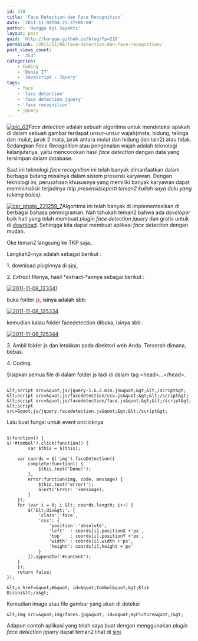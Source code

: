 ```yaml
---
id: 218
title: 'Face Detection dan Face Recognition'
date: '2011-11-08T04:25:37+00:00'
author: 'Hangga Aji Sayekti'
layout: post
guid: 'http://hangga.github.io/blog/?p=218'
permalink: /2011/11/08/face-detection-dan-face-recognition/
post_views_count:
    - '353'
categories:
    - Coding
    - 'Dunia IT'
    - 'JavaScript - Jquery'
tags:
    - face
    - 'face detection'
    - 'face detection jquery'
    - 'face recognition'
    - jquery
---
```


*[![](http://hangga.github.io/blog1/wp-content/uploads/2011/11/pic_031.jpg "pic_03")](http://hangga.github.io/blog1/wp-content/uploads/2011/11/pic_031.jpg)Face detection* adalah sebuah algoritma untuk mendeteksi apakah di dalam sebuah gambar terdapat unsur-unsur wajah(mata, hidung, telinga dan mulut, jarak 2 mata, jarak antara mulut dan hidung dan lain2) atau tidak. Sedangkan *Face Recognition* atau pengenalan wajah adalah teknologi kelanjutanya, yaitu mencocokan hasil *face detection* dengan data yang tersimpan dalam database.

Saat ini teknologi *face recognition* ini telah banyak dimanfaatkan dalam berbagai bidang misalnya dalam sistem presensi karyawan. Dengan teknologi ini, perusahaan khususnya yang memiliki banyak karyawan dapat meminimalisir terjadinya *titip presensi(*seperti teman2 kuliah saya dulu yang tukang bolos*).*

[![](http://hangga.github.io/blog1/wp-content/uploads/2011/11/car_photo_221259_7-150x150.jpg "car_photo_221259_7")](http://hangga.github.io/blog1/wp-content/uploads/2011/11/car_photo_221259_7.jpg)Algoritma ini telah banyak di implementasikan di berbagai bahasa pemrograman. Nah tahukah teman2 bahwa ada *developer* baik hati yang telah membuat *plugin face detection jquery* dan gratis untuk di [download](https://github.com/jaysalvat/jquery.facedetection/zipball/release). Sehingga kita dapat membuat aplikasi *face detection* dengan mudah.

Oke teman2 langsung ke TKP saja..

Langkah2-nya adalah sebagai berikut :

1\. download *plugin*nya di [sini](https://github.com/jaysalvat/jquery.facedetection/zipball/release),

2\. *Extract* filenya, hasil *extract-*annya sebagai berikut :

[![](http://hangga.github.io/blog1/wp-content/uploads/2011/11/2011-11-08_1233411.png "2011-11-08_123341")](http://hangga.github.io/blog1/wp-content/uploads/2011/11/2011-11-08_1233411.png)

buka folder <span style="color: #800000;">js, <span style="color: #000000;">isinya adalah sbb: </span></span>

[![](http://hangga.github.io/blog1/wp-content/uploads/2011/11/2011-11-08_125334.png "2011-11-08_125334")](http://hangga.github.io/blog1/wp-content/uploads/2011/11/2011-11-08_125334.png)

kemudian kalau folder facedetection dibuka, isinya sbb :

[![](http://hangga.github.io/blog1/wp-content/uploads/2011/11/2011-11-08_1253441.png "2011-11-08_125344")](http://hangga.github.io/blog1/wp-content/uploads/2011/11/2011-11-08_1253441.png)

3\. Ambil folder js dan letakkan pada direktori web Anda. Terserah dimana, bebas.

4\. Coding.

Sisipkan semua file di dalam folder js tadi di dalam tag &lt;head&gt;…&lt;/head&gt;.

```

&lt;script src=&quot;js/jquery-1.6.2.min.js&quot;&gt;&lt;/script&gt;
&lt;script src=&quot;js/facedetection/ccv.js&quot;&gt;&lt;/script&gt;
&lt;script src=&quot;js/facedetection/face.js&quot;&gt;&lt;/script&gt;
&lt;script src=&quot;js/jquery.facedetection.js&quot;&gt;&lt;/script&gt;
```

Lalu buat fungsi untuk event onclicknya

```

$(function() {
$('#tombol').click(function() {
		var $this = $(this);

	var coords = $('img').faceDetection({
		complete:function() {
			$this.text('Done!');
		},
		error:function(img, code, message) {
			$this.text('error!');
			alert('Error: '+message);
		}
	});
	for (var i = 0; i &lt; coords.length; i++) {
		$('&lt;div&gt;', {
			'class':'face',
			'css': {
				'position':'absolute',
				'left'  : coords[i].positionX +'px',
				'top'   : coords[i].positionY +'px',
				'width' : coords[i].width +'px',
				'height': coords[i].height +'px'
			}
		}).appendTo('#content');
	}
	});
	return false;
});
```

```
&lt;a href=&quot;#&quot; id=&quot;tombol&quot;&gt;Klik Disini&lt;/a&gt;
```

Kemudian image atau file gambar yang akan di deteksi

```
&lt;img src=&quot;img/faces.jpg&quot; id=&quot;myPicture&quot;/&gt;
```

Adapun contoh aplikasi yang telah saya buat dengan menggunakan *plugin face detection jquery* dapat teman2 lihat di [sini](http://hangga.github.io/blog/deteksiwajah).  
<script type="text/javascript">// <![CDATA[
      /**  **/ var sitti_pub_id = "BC0016648"; var sitti_ad_width = "468"; var sitti_ad_height = "60"; var sitti_ad_type = "9"; var sitti_ad_number = "2"; var sitti_ad_name = ""; var sitti_dep_id = "40358";
// ]]></script>  
<script src="http://stat.sittiad.com/delivery/sittiad.b1.js" type="text/javascript"></script>